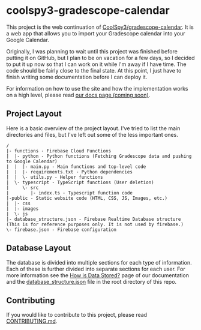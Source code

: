 # coolspy3-gradescope-calendar
This project is the web continuation of [CoolSpy3/gradescope-calendar](https://gihtub.com/CoolSpy3/gradescope-calendar). It is a web app that allows you to import your Gradescope calendar into your Google Calendar.

Originally, I was planning to wait until this project was finished before putting it on GitHub, but I plan to be on vacation for a few days, so I decided to put it up now so that I can work on it while I'm away if I have time. The code should be fairly close to the final state. At this point, I just have to finish writing some documentation before I can deploy it.

For information on how to use the site and how the implementation works on a high level, please read [our docs page (coming soon)](about:blank).

## Project Layout
Here is a basic overview of the project layout. I've tried to list the main directories and files, but I've left out some of the less important ones.
```
/
|- functions - Firebase Cloud Functions
|  |- python - Python functions (Fetching Gradescope data and pushing to Google Calendar)
|  |  |- main.py - Main functions and top-level code
|  |  |- requirements.txt - Python dependencies
|  |  \- utils.py - Helper functions
|  \- typescript - TypeScript functions (User deletion)
|     \- src
|        |- index.ts - Typescript function code
|-public - Static website code (HTML, CSS, JS, Images, etc.)
|  |- css
|  |- images
|  \- js
|- database_structure.json - Firebase Realtime Database structure (This is for reference purposes only. It is not used by firebase.)
\- firebase.json - Firebase configuration

```

## Database Layout
The database is divided into multiple sections for each type of information. Each of these is further divided into separate sections for each user. For more information see the [How is Data Stored?](about:blank) page of our documentation and the [database_structure.json](database_structure.json) file in the root directory of this repo.

## Contributing
If you would like to contribute to this project, please read [CONTRIBUTING.md](CONTRIBUTING.md).
